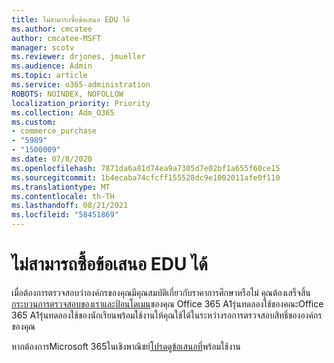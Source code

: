 ```yaml
---
title: ไม่สามารถซื้อข้อเสนอ EDU ได้
ms.author: cmcatee
author: cmcatee-MSFT
manager: scotv
ms.reviewer: drjones, jmueller
ms.audience: Admin
ms.topic: article
ms.service: o365-administration
ROBOTS: NOINDEX, NOFOLLOW
localization_priority: Priority
ms.collection: Adm_O365
ms.custom:
- commerce_purchase
- "5989"
- "1500009"
ms.date: 07/8/2020
ms.openlocfilehash: 7871da6a81d74ea9a7305d7e02bf1a655f60ce15
ms.sourcegitcommit: 1b4ecaba74cfcff155528dc9e1002011afe0f110
ms.translationtype: MT
ms.contentlocale: th-TH
ms.lasthandoff: 08/21/2021
ms.locfileid: "58451869"
---
```

# <a name="unable-to-purchase-edu-offer"></a>ไม่สามารถซื้อข้อเสนอ EDU ได้

เมื่อต้องการตรวจสอบว่าองค์กรของคุณมีคุณสมบัติเกี่ยวกับราคาการศึกษาหรือไม่ คุณต้องเสร็จสิ้น [กระบวนการตรวจสอบของเราและป้อนโดเมน](https://admin.microsoft.com/Adminportal#/Domains/SOWizard)ของคุณ Office 365 A1รุ่นทดลองใช้ของคณะOffice 365 A1รุ่นทดลองใช้ของนักเรียนพร้อมใช้งานให้คุณใช้ได้ในระหว่างรอการตรวจสอบสิทธิ์ขององค์กรของคุณ

หากต้องการMicrosoft 365ในเชิงพาณิชย์[โปรดดูข้อเสนอที่](https://go.microsoft.com/fwlink/p/?linkid=868433)พร้อมใช้งาน